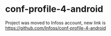 # conf-profile-4-android
Project was moved to Infoss account, new link is https://github.com/Infoss/conf-profile-4-android
